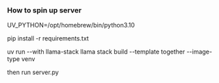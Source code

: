 ### How to spin up server

UV_PYTHON=/opt/homebrew/bin/python3.10

pip install -r requirements.txt

uv run --with llama-stack llama stack build --template together --image-type venv

then run server.py